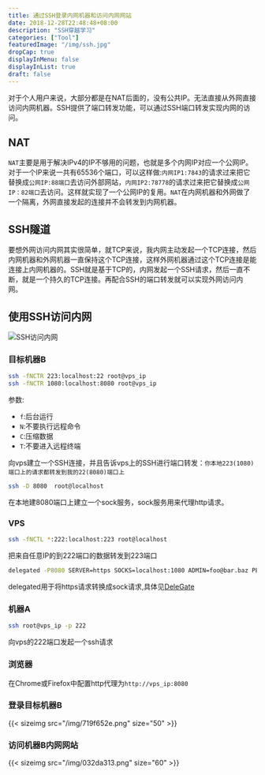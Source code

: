 ```yaml
---
title: 通过SSH登录内网机器和访问内网网站
date: 2018-12-28T22:48:48+08:00
description: "SSH穿越学习"
categories: ["Tool"]
featuredImage: "/img/ssh.jpg"
dropCap: true
displayInMenu: false
displayInList: true
draft: false
---
```


对于个人用户来说，大部分都是在NAT后面的，没有公共IP。无法直接从外网直接访问内网机器。SSH提供了端口转发功能，可以通过SSH端口转发实现内网的访问。

## NAT

`NAT`主要是用于解决IPv4的IP不够用的问题，也就是多个内网IP对应一个公网IP。对于一个IP来说一共有65536个端口，可以这样做:`内网IP1:7843`的请求过来把它替换成`公网IP:88端口`去访问外部网站，`内网IP2:78778`的请求过来把它替换成`公网IP：82端口`去访问。这样就实现了一个公网IP的复用。`NAT`在内网机器和外网做了一个隔离，外网直接发起的连接并不会转发到内网机器。

## SSH隧道

要想外网访问内网其实很简单，就TCP来说，我内网主动发起一个TCP连接，然后内网机器和外网机器一直保持这个TCP连接，这样外网机器通过这个TCP连接是能连接上内网机器的。SSH就是基于TCP的，内网发起一个SSH请求，然后一直不断，就是一个持久的TCP连接。再配合SSH的端口转发就可以实现外网访问内网。

## 使用SSH访问内网

![SSH访问内网](../../static/img/0d9da5fe.png)

### 目标机器B

```sh
ssh -fNCTR 223:localhost:22 root@vps_ip
ssh -fNCTR 1080:localhost:8080 root@vps_ip
```

参数:

- `f`:后台运行
- `N`:不要执行远程命令
- `C`:压缩数据
- `T`:不要进入远程终端

向vps建立一个SSH连接，并且告诉vps上的SSH进行端口转发：`你本地223(1080)端口上的请求都转发到我的22(8080)端口上`
<br>

```sh
ssh -D 8080  root@localhost
```

在本地建8080端口上建立一个sock服务，sock服务用来代理http请求。

### VPS

```sh
ssh -fNCTL *:222:localhost:223 root@localhost
```

把来自任意IP的到222端口的数据转发到223端口

```sh
delegated -P8080 SERVER=https SOCKS=localhost:1080 ADMIN=foo@bar.baz PERMIT="*:*:*"
```

delegated用于将https请求转换成sock请求,具体见[DeleGate](http://www.delegate.org/delegate/)

### 机器A

```sh
ssh root@vps_ip -p 222
```

向vps的222端口发起一个ssh请求

### 浏览器

在Chrome或Firefox中配置http代理为`http://vps_ip:8080`

### 登录目标机器B

{{< sizeimg src="/img/719f652e.png" size="50" >}}

### 访问机器B内网网站

{{< sizeimg src="/img/032da313.png" size="60" >}}